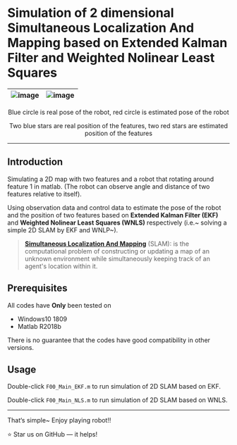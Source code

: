 # Simulation of 2 dimensional Simultaneous Localization And Mapping based on Extended Kalman Filter and Weighted Nolinear Least Squares

|![image](https://github.com/JiadingWen/Simulation_2D_SLAM/blob/master/img/ScreenShot1.gif)|![image](https://github.com/JiadingWen/Simulation_2D_SLAM/blob/master/img/ScreenShot2.gif)|
| - | :-: |

<p align="center">Blue circle is real pose of the robot, red circle is estimated pose of the robot</p>
<p align="center">Two blue stars are real position of the features, two red stars are estimated position of the features</p>

***

## Introduction

Simulating a 2D map with two features and a robot that rotating around feature 1 in matlab. (The robot can observe angle and distance of two features relative to itself). 

Using observation data and control data to estimate the pose of the robot and the position of two features based on **Extended Kalman Filter (EKF)** and **Weighted Nolinear Least Squares (WNLS)** respectively (i.e.~ solving a simple 2D SLAM by EKF and WNLP~).

> [**Simultaneous Localization And Mapping**](http://en.wikipedia.org/wiki/Simultaneous_localization_and_mapping) (SLAM): is the computational problem of constructing or updating a map of an unknown environment while simultaneously keeping track of an agent's location within it. 

## Prerequisites

All codes have **Only** been tested on 
* Windows10 1809 
* Matlab R2018b 

There is no guarantee that the codes have good compatibility in other versions. 

## Usage
Double-click `F00_Main_EKF.m` to run simulation of 2D SLAM based on EKF.

Double-click `F00_Main_NLS.m` to run simulation of 2D SLAM based on WNLS.

***
That‘s simple~ Enjoy playing robot!!

:star: Star us on GitHub — it helps! 